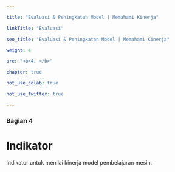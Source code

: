 ```yaml
---

title: "Evaluasi & Peningkatan Model | Memahami Kinerja"

linkTitle: "Evaluasi"

seo_title: "Evaluasi & Peningkatan Model | Memahami Kinerja"

weight: 4

pre: "<b>4. </b>"

chapter: true

not_use_colab: true

not_use_twitter: true

---
```


### Bagian 4

# Indikator



Indikator untuk menilai kinerja model pembelajaran mesin.